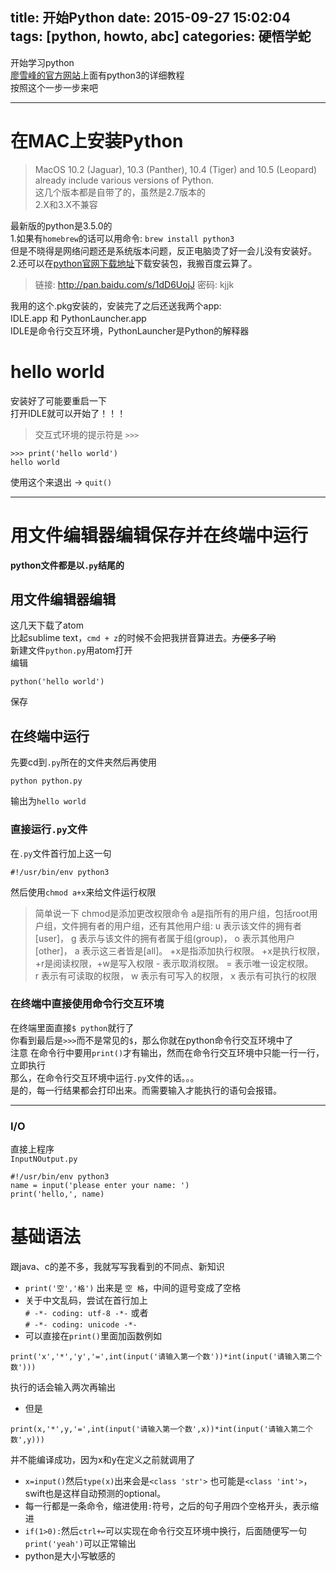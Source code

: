 title: 开始Python
date: 2015-09-27 15:02:04
tags: [python, howto, abc]
categories: 硬悟学蛇
---
 开始学习python  
 [廖雪峰的官方网站](//www.liaoxuefeng.com/wiki/0014316089557264a6b348958f449949df42a6d3a2e542c000/0014316090478912dab2a3a9e8f4ed49d28854b292f85bb000)上面有python3的详细教程  
 按照这个一步一步来吧  
 <!--more-->
***  
# 在MAC上安装Python
> MacOS 10.2 (Jaguar), 10.3 (Panther), 10.4 (Tiger) and 10.5 (Leopard) already include various versions of Python.  
  这几个版本都是自带了的，虽然是2.7版本的  
  2.X和3.X不兼容  
  
  最新版的python是3.5.0的  
  1.如果有`homebrew`的话可以用命令: `brew install python3`  
  但是不晓得是网络问题还是系统版本问题，反正电脑烫了好一会儿没有安装好。  
  2.还可以在[python官网下载地址](https://www.python.org/downloads/mac-osx/)下载安装包，我搬百度云算了。  
  > 链接: http://pan.baidu.com/s/1dD6UojJ 密码: kjjk  
    
  我用的这个.pkg安装的，安装完了之后还送我两个app:   
  IDLE.app  和 PythonLauncher.app  
  IDLE是命令行交互环境，PythonLauncher是Python的解释器  
  
# hello world  
安装好了可能要重启一下  
打开IDLE就可以开始了！！！  
> 交互式环境的提示符是 `>>>`  
  
```
>>> print('hello world') 
hello world  
```

使用这个来退出 -> `quit()`  
***
# 用文件编辑器编辑保存并在终端中运行  
**python文件都是以`.py`结尾的**
## 用文件编辑器编辑  
这几天下载了atom  
比起sublime text，`cmd + z`的时候不会把我拼音算进去。~~方便多了哟~~  
新建文件`python.py`用atom打开  
编辑 
```
python('hello world')
```
保存  
## 在终端中运行  
先要cd到`.py`所在的文件夹然后再使用
```
python python.py
```
输出为`hello world`
### 直接运行`.py`文件
在`.py`文件首行加上这一句
```
#!/usr/bin/env python3 
```
然后使用`chmod a+x`来给文件运行权限  
>简单说一下 
chmod是添加更改权限命令
a是指所有的用户组，包括root用户组，文件拥有者的用户组，还有其他用户组:
u 表示该文件的拥有者[user]，
g 表示与该文件的拥有者属于组(group)，
o 表示其他用户[other]，
a 表示这三者皆是[all]。
+x是指添加执行权限。
+x是执行权限，+r是阅读权限，+w是写入权限
\- 表示取消权限。
= 表示唯一设定权限。  
r 表示有可读取的权限，
w 表示有可写入的权限，
x 表示有可执行的权限  
  
### 在终端中直接使用命令行交互环境 
在终端里面直接`$ python`就行了  
你看到最后是`>>>`而不是常见的`$`，那么你就在python命令行交互环境中了  
注意  在命令行中要用`print()`才有输出，然而在命令行交互环境中只能一行一行，立即执行  
那么，在命令行交互环境中运行`.py`文件的话。。。  
是的，每一行结果都会打印出来。而需要输入才能执行的语句会报错。
***  
### I/O
直接上程序  
`InputNOutput.py`
```
#!/usr/bin/env python3 
name = input('please enter your name: ')
print('hello,', name)
```
# 基础语法  
跟java、c的差不多，我就写写我看到的不同点、新知识  
* `print('空','格')` 出来是 `空 格`，中间的逗号变成了空格 
* 关于中文乱码，尝试在首行加上   
`# -*- coding: utf-8 -*-` 或者  
`# -*- coding: unicode -*-` 
*  可以直接在`print()`里面加函数例如   
```
print('x','*','y','=',int(input('请输入第一个数'))*int(input('请输入第二个数')))
```
执行的话会输入两次再输出  
*  但是
```
print(x,'*',y,'=',int(input('请输入第一个数',x))*int(input('请输入第二个数',y)))
```
并不能编译成功，因为x和y在定义之前就调用了  
*  `x=input()`然后`type(x)`出来会是`<class 'str'>` 也可能是`<class 'int'>`，swift也是这样自动预测的optional。
*  每一行都是一条命令，缩进使用`:`符号，之后的句子用四个空格开头，表示缩进 
*  `if(1>0):`然后`ctrl+↩︎`可以实现在命令行交互环境中换行，后面随便写一句`print('yeah')`可以正常输出
*  python是大小写敏感的
